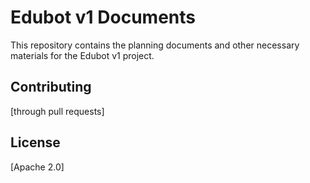 # Edubot v1 Documents

This repository contains the planning documents and other necessary materials for the Edubot v1 project.


## Contributing

[through pull requests]

## License

[Apache 2.0]
